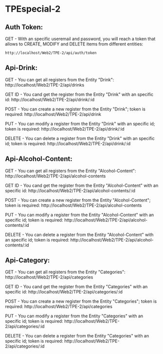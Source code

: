 # TPEspecial-2

## Auth Token:

GET - With an specific useremail and password, you will reach a token that allows to CREATE, MODIFY and DELETE items from different entities:

    http://localhost/Web2/TPE-2/api/auth/token

## Api-Drink:

GET - You can get all registers from the Entity "Drink":
    http://localhost/Web2/TPE-2/api/drinks

GET ID - You cand get the register from the Entity "Drink" with an specific id:
    http://localhost/Web2/TPE-2/api/drink/:id

POST - You can create a new register from the Entity "Drink"; token is required:
    http://localhost/Web2/TPE-2/api/drink

PUT - You can modify a register from the Entity "Drink" with an specific id; token is required:
    http://localhost/Web2/TPE-2/api/drink/:id

DELETE - You can delete a register from the Entity "Drink" with an specific id; token is required:
    http://localhost/Web2/TPE-2/api/drink/:id

## Api-Alcohol-Content:

GET - You can get all registers from the Entity "Alcohol-Content":
    http://localhost/Web2/TPE-2/api/alcohol-contents

GET ID - You cand get the register from the Entity "Alcohol-Content" with an specific id:
    http://localhost/Web2/TPE-2/api/alcohol-contents/:id

POST - You can create a new register from the Entity "Alcohol-Content"; token is required:
    http://localhost/Web2/TPE-2/api/alcohol-contents

PUT - You can modify a register from the Entity "Alcohol-Content" with an specific id; token is required:
    http://localhost/Web2/TPE-2/api/alcohol-contents/:id

DELETE - You can delete a register from the Entity "Alcohol-Content" with an specific id; token is required:
    http://localhost/Web2/TPE-2/api/alcohol-contents/:id

## Api-Category:

GET - You can get all registers from the Entity "Categories":
    http://localhost/Web2/TPE-2/api/categories

GET ID - You cand get the register from the Entity "Categories" with an specific id:
    http://localhost/Web2/TPE-2/api/categories/:id

POST - You can create a new register from the Entity "Categories"; token is required:
    http://localhost/Web2/TPE-2/api/categories

PUT - You can modify a register from the Entity "Categories" with an specific id; token is required:
    http://localhost/Web2/TPE-2/api/categories/:id

DELETE - You can delete a register from the Entity "Categories" with an specific id; token is required:
    http://localhost/Web2/TPE-2/api/categories/:id